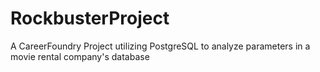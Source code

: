 # RockbusterProject
A CareerFoundry Project utilizing PostgreSQL to analyze parameters in a movie rental company's database 
